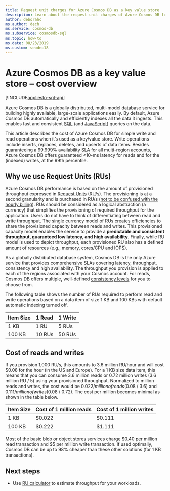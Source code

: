 ```yaml
---
title: Request unit charges for Azure Cosmos DB as a key value store
description: Learn about the request unit charges of Azure Cosmos DB for simple write and read operations when it’s used as a key/value store.
author: deborahc
ms.author: dech
ms.service: cosmos-db
ms.subservice: cosmosdb-sql
ms.topic: how-to
ms.date: 08/23/2019
ms.custom: seodec18
---
```


# Azure Cosmos DB as a key value store – cost overview
[!INCLUDE[appliesto-sql-api](includes/appliesto-sql-api.md)]

Azure Cosmos DB is a globally distributed, multi-model database service for building highly available, large-scale applications easily. By default, Azure Cosmos DB automatically and efficiently indexes all the data it ingests. This enables fast and consistent [SQL](./sql-query-getting-started.md) (and [JavaScript](stored-procedures-triggers-udfs.md)) queries on the data. 

This article describes the cost of Azure Cosmos DB for simple write and read operations when it’s used as a key/value store. Write operations include inserts, replaces, deletes, and upserts of data items. Besides guaranteeing a 99.999% availability SLA for all multi-region accounts, Azure Cosmos DB offers guaranteed <10-ms latency for reads and for the (indexed) writes, at the 99th percentile. 

## Why we use Request Units (RUs)

Azure Cosmos DB performance is based on the amount of provisioned throughput expressed in [Request Units](request-units.md) (RU/s). The provisioning is at a second granularity and is purchased in RU/s ([not to be confused with the hourly billing](https://azure.microsoft.com/pricing/details/cosmos-db/)). RUs should be considered as a logical abstraction (a currency) that simplifies the provisioning of required throughput for the application. Users do not have to think of differentiating between read and write throughput. The single currency model of RUs creates efficiencies to share the provisioned capacity between reads and writes. This provisioned capacity model enables the service to provide a **predictable and consistent throughput, guaranteed low latency, and high availability**. Finally, while RU model is used to depict throughput, each provisioned RU also has a defined amount of resources (e.g., memory, cores/CPU and IOPS).

As a globally distributed database system, Cosmos DB is the only Azure service that provides comprehensive SLAs covering latency, throughput, consistency and high availability. The throughput you provision is applied to each of the regions associated with your Cosmos account. For reads, Cosmos DB offers multiple, well-defined [consistency levels](consistency-levels.md) for you to choose from. 

The following table shows the number of RUs required to perform read and write operations based on a data item of size 1 KB and 100 KBs with default automatic indexing turned off. 

|Item Size|1 Read|1 Write|
|-------------|------|-------|
|1 KB|1 RU|5 RUs|
|100 KB|10 RUs|50 RUs|

## Cost of reads and writes

If you provision 1,000 RU/s, this amounts to 3.6 million RU/hour and will cost $0.08 for the hour (in the US and Europe). For a 1 KB size data item, this means that you can consume 3.6 million reads or 0.72 million writes (3.6 million RU / 5) using your provisioned throughput. Normalized to million reads and writes, the cost would be $0.022 /million of reads ($0.08 / 3.6) and $0.111/million of writes ($0.08 / 0.72). The cost per million becomes minimal as shown in the table below.

|Item Size|Cost of 1 million reads|Cost of 1 million writes|
|-------------|-------|--------|
|1 KB|$0.022|$0.111|
|100 KB|$0.222|$1.111|


Most of the basic blob or object stores services charge $0.40 per million read transaction and $5 per million write transaction. If used optimally, Cosmos DB can be up to 98% cheaper than these other solutions (for 1 KB transactions).

## Next steps

* Use [RU calculator](https://cosmos.azure.com/capacitycalculator/) to estimate throughput for your workloads.